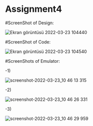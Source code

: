 # Assignment4
#ScreenShot of Design:

![Ekran görüntüsü 2022-03-23 104440](https://user-images.githubusercontent.com/101103934/159648559-44467fe2-1d79-424f-a91c-f24ef69af4d4.png)

#ScreenShot of Code:

![Ekran görüntüsü 2022-03-23 104540](https://user-images.githubusercontent.com/101103934/159648698-8f0188c8-408a-46d9-8836-067566fa7dc0.png)

#ScreenShots of Emulator:

-1)

![screenshot-2022-03-23_10 46 13 315](https://user-images.githubusercontent.com/101103934/159648923-c52f1498-7465-46f6-a340-5981ab80372d.png)

-2)

![screenshot-2022-03-23_10 46 26 331](https://user-images.githubusercontent.com/101103934/159648962-3a156d6d-19ba-4867-87bd-cd5fa7d53179.png)

-3)

![screenshot-2022-03-23_10 46 29 959](https://user-images.githubusercontent.com/101103934/159648993-d6fd72e7-9881-43c4-b49d-a5c6f2b2e53c.png)

